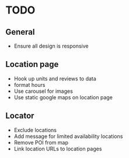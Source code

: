 # TODO 

## General
- Ensure all design is responsive 

## Location page 
- Hook up units and reviews to data 
- format hours 
- Use carousel for images 
- Use static google maps on location page 
## Locator
- Exclude locations 
- Add message for limited availability locations
- Remove POI from map 
- Link location URLs to location pages

